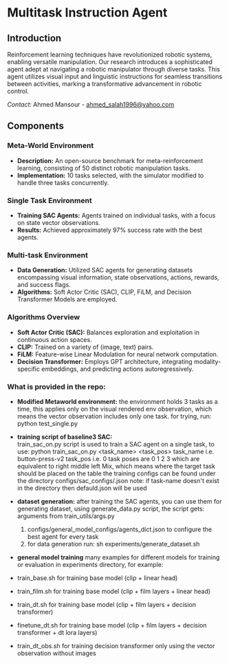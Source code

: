 # Multitask Instruction Agent

## Introduction
Reinforcement learning techniques have revolutionized robotic systems, enabling versatile manipulation. Our research introduces a sophisticated agent adept at navigating a robotic manipulator through diverse tasks. This agent utilizes visual input and linguistic instructions for seamless transitions between activities, marking a transformative advancement in robotic control.

*Contact:* Ahmed Mansour - ahmed_salah1996@yahoo.com


## Components


### Meta-World Environment
- **Description:** An open-source benchmark for meta-reinforcement learning, consisting of 50 distinct robotic manipulation tasks.
- **Implementation:** 10 tasks selected, with the simulator modified to handle three tasks concurrently.

### Single Task Environment
- **Training SAC Agents:** Agents trained on individual tasks, with a focus on state vector observations.
- **Results:** Achieved approximately 97% success rate with the best agents.

### Multi-task Environment
- **Data Generation:** Utilized SAC agents for generating datasets encompassing visual information, state observations, actions, rewards, and success flags.
- **Algorithms:** Soft Actor Critic (SAC), CLIP, FiLM, and Decision Transformer Models are employed.

### Algorithms Overview
- **Soft Actor Critic (SAC):** Balances exploration and exploitation in continuous action spaces.
- **CLIP:** Trained on a variety of (image, text) pairs.
- **FiLM:** Feature-wise Linear Modulation for neural network computation.
- **Decision Transformer:** Employs GPT architecture, integrating modality-specific embeddings, and predicting actions autoregressively.

### What is provided in the repo:
- **Modified Metaworld environment:** the environment holds 3 tasks as a time, this applies only on the visual rendered env observation, which means the vector observation includes only one task.
for trying, run: python  test_single.py

- **training script of baseline3 SAC:**  
train_sac_on.py script is used to train a SAC agent on a single task, to use:
python train_sac_on.py <task_name> <task_pos> 
task_name i.e. button-press-v2 
task_pos i.e. 0
task poses are 0 1 2 3 which are equivalent to right middle left Mix, which means where the target task should be placed on the table
the training configs can be found under the directory configs/sac_configs/<task-name>.json 
note: if task-name doesn't exist in the directory then defauld.json will be used

- **dataset generation:**
after training the SAC agents, you can use them for generating dataset, using generate_data.py script, the script gets:
arguments from train_utils/args.py
  1. configs/general_model_configs/agents_dict.json to configure the best agent for every task
  2. for data generation run:
sh experiments/generate_dataset.sh

- **general model training**
many examples for different models for training or evaluation in experiments directory, for example:
* train_base.sh  for training base model (clip + linear head)
* train_film.sh  for training base model (clip + film layers + linear head)
* train_dt.sh    for training base model (clip + film layers + decision transformer)
* finetune_dt.sh for training base model (clip + film layers + decision transformer + dt lora layers)

* train_dt_obs.sh for training decision transformer only using the vector observation without images

